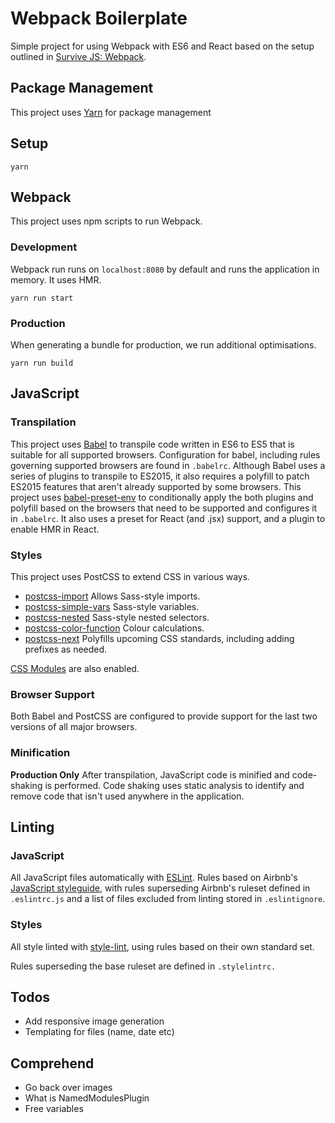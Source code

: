 # Webpack Boilerplate

Simple project for using Webpack with ES6 and React based on the setup outlined in
[Survive JS: Webpack](https://leanpub.com/survivejs-webpack).

## Package Management

This project uses [Yarn](https://yarnpkg.com/) for package management

## Setup

```
yarn
```

## Webpack

This project uses npm scripts to run Webpack.

### Development

Webpack run runs on `localhost:8080` by default and runs the application in memory. It uses HMR.

```
yarn run start
```

### Production

When generating a bundle for production, we run additional optimisations.

```
yarn run build
```

## JavaScript

### Transpilation

This project uses [Babel](https://babeljs.io/) to transpile code written in ES6 to ES5 that is suitable for all supported browsers. Configuration for babel, including rules governing supported browsers are found in `.babelrc`. Although Babel uses a series of plugins to transpile to ES2015, it also requires a polyfill to patch ES2015 features that aren't already supported by some browsers. This project uses [babel-preset-env](https://github.com/babel/babel-preset-env) to conditionally apply the both plugins and polyfill based on the browsers that need to be supported and configures it in `.babelrc`. It also uses a preset for React (and .jsx) support, and a plugin to enable HMR in React.

### Styles

This project uses PostCSS to extend CSS in various ways.

- [postcss-import](https://github.com/postcss/postcss-import) Allows Sass-style imports.
- [postcss-simple-vars](https://github.com/postcss/postcss-simple-vars) Sass-style variables.
- [postcss-nested](https://pawelgrzybek.com/from-sass-to-postcss/) Sass-style nested selectors.
- [postcss-color-function](https://github.com/postcss/postcss-color-function) Colour calculations.
- [postcss-next](https://github.com/MoOx/postcss-cssnext) Polyfills upcoming CSS standards, including adding prefixes as needed.

[CSS Modules](https://github.com/css-modules/css-modules) are also enabled.

### Browser Support

Both Babel and PostCSS are configured to provide support for the last two versions of all major browsers.

### Minification

**Production Only** After transpilation, JavaScript code is minified and code-shaking is performed. Code shaking uses static analysis to identify and remove code that isn't used anywhere in the application.

## Linting

### JavaScript

All JavaScript files automatically with [ESLint](http://eslint.org/). Rules based on Airbnb's [JavaScript styleguide](https://github.com/airbnb/javascript), with rules superseding Airbnb's ruleset defined in `.eslintrc.js` and a list of files excluded from linting stored in `.eslintignore`.

### Styles

All style linted with [style-lint](https://github.com/stylelint/stylelint), using rules based on
their own standard set.

Rules superseding the base ruleset are defined in `.stylelintrc.`

## Todos

- Add responsive image generation
- Templating for files (name, date etc)

## Comprehend

- Go back over images
- What is NamedModulesPlugin
- Free variables

